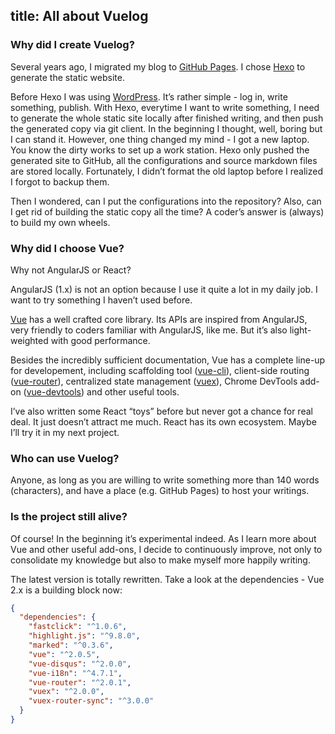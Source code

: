 title: All about Vuelog
---
### Why did I create Vuelog?

Several years ago, I migrated my blog to [GitHub Pages](https://pages.github.com/). I chose [Hexo](https://hexo.io/) to generate the static website.

Before Hexo I was using [WordPress](https://wordpress.org/). It’s rather simple - log in, write something, publish. With Hexo, everytime I want to write something, I need to generate the whole static site locally after finished writing, and then push the generated copy via git client. In the beginning I thought, well, boring but I can stand it. However, one thing changed my mind - I got a new laptop. You know the dirty works to set up a work station. Hexo only pushed the generated site to GitHub, all the configurations and source markdown files are stored locally. Fortunately, I didn’t format the old laptop before I realized I forgot to backup them.

Then I wondered, can I put the configurations into the repository? Also, can I get rid of building the static copy all the time? A coder’s answer is (always) to build my own wheels.

### Why did I choose Vue?

Why not AngularJS or React?

AngularJS (1.x) is not an option because I use it quite a lot in my daily job. I want to try something I haven’t used before. 

[Vue](http://vuejs.org/) has a well crafted core library. Its APIs are inspired from AngularJS, very friendly to coders familiar with AngularJS, like me. But it’s also light-weighted with good performance.

Besides the incredibly sufficient documentation, Vue has a complete line-up for developement, including scaffolding tool ([vue-cli](https://github.com/vuejs/vue-cli)), client-side routing ([vue-router](https://github.com/vuejs/vue-router)), centralized state management ([vuex](https://github.com/vuejs/vuex)), Chrome DevTools add-on ([vue-devtools](https://github.com/vuejs/vue-devtools)) and other useful tools.

I’ve also written some React “toys” before but never got a chance for real deal. It just doesn’t attract me much. React has its own ecosystem. Maybe I’ll try it in my next project.

### Who can use Vuelog?

Anyone, as long as you are willing to write something more than 140 words (characters), and have a place (e.g. GitHub Pages) to host your writings.

### Is the project still alive?

Of course! In the beginning it’s experimental indeed. As I learn more about Vue and other useful add-ons, I decide to continuously improve, not only to consolidate my knowledge but also to make myself more happily writing.

The latest version is totally rewritten. Take a look at the dependencies - Vue 2.x is a building block now:

```json
{
  "dependencies": {
    "fastclick": "^1.0.6",
    "highlight.js": "^9.8.0",
    "marked": "^0.3.6",
    "vue": "^2.0.5",
    "vue-disqus": "^2.0.0",
    "vue-i18n": "^4.7.1",
    "vue-router": "^2.0.1",
    "vuex": "^2.0.0",
    "vuex-router-sync": "^3.0.0"
  }
}
```
